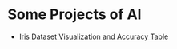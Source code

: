 # Some Projects of AI
- [Iris Dataset Visualization and Accuracy Table][def]

[def]: https://kkjuan.github.io/AI_Workspace/Iris_Visualization/iris_visualization_and_accuracy.html